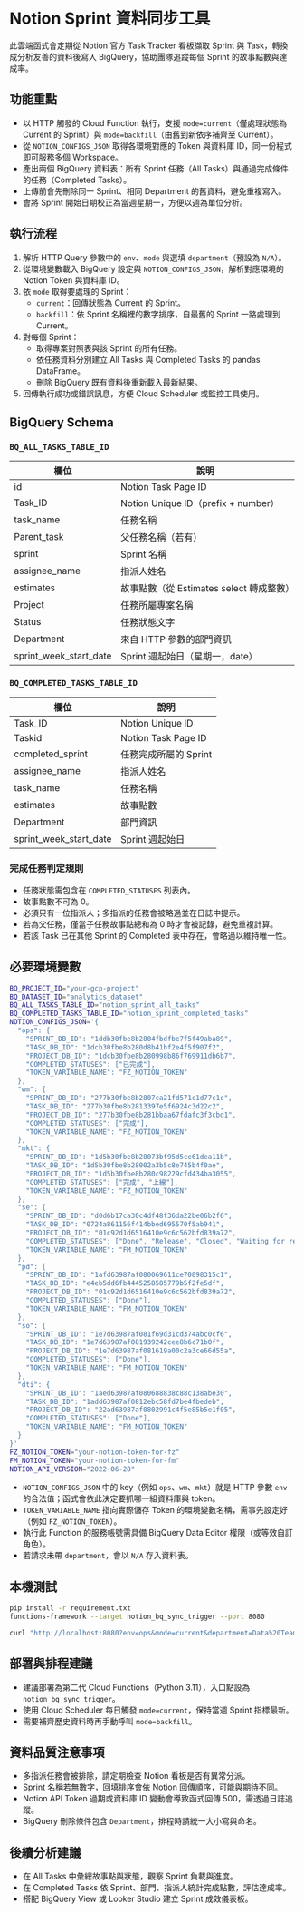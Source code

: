 ﻿# Notion Sprint 資料同步工具

此雲端函式會定期從 Notion 官方 Task Tracker 看板擷取 Sprint 與 Task，轉換成分析友善的資料後寫入 BigQuery，協助團隊追蹤每個 Sprint 的故事點數與達成率。

## 功能重點
- 以 HTTP 觸發的 Cloud Function 執行，支援 `mode=current`（僅處理狀態為 Current 的 Sprint）與 `mode=backfill`（由舊到新依序補齊至 Current）。
- 從 `NOTION_CONFIGS_JSON` 取得各環境對應的 Token 與資料庫 ID，同一份程式即可服務多個 Workspace。
- 產出兩個 BigQuery 資料表：所有 Sprint 任務（All Tasks）與通過完成條件的任務（Completed Tasks）。
- 上傳前會先刪除同一 Sprint、相同 Department 的舊資料，避免重複寫入。
- 會將 Sprint 開始日期校正為當週星期一，方便以週為單位分析。

## 執行流程
1. 解析 HTTP Query 參數中的 `env`、`mode` 與選填 `department`（預設為 `N/A`）。
2. 從環境變數載入 BigQuery 設定與 `NOTION_CONFIGS_JSON`，解析對應環境的 Notion Token 與資料庫 ID。
3. 依 `mode` 取得要處理的 Sprint：
   - `current`：回傳狀態為 Current 的 Sprint。
   - `backfill`：依 Sprint 名稱裡的數字排序，自最舊的 Sprint 一路處理到 Current。
4. 對每個 Sprint：
   - 取得專案對照表與該 Sprint 的所有任務。
   - 依任務資料分別建立 All Tasks 與 Completed Tasks 的 pandas DataFrame。
   - 刪除 BigQuery 既有資料後重新載入最新結果。
5. 回傳執行成功或錯誤訊息，方便 Cloud Scheduler 或監控工具使用。

## BigQuery Schema
### `BQ_ALL_TASKS_TABLE_ID`
| 欄位 | 說明 |
| --- | --- |
| id | Notion Task Page ID |
| Task_ID | Notion Unique ID（prefix + number）|
| task_name | 任務名稱 |
| Parent_task | 父任務名稱（若有）|
| sprint | Sprint 名稱 |
| assignee_name | 指派人姓名 |
| estimates | 故事點數（從 Estimates select 轉成整數）|
| Project | 任務所屬專案名稱 |
| Status | 任務狀態文字 |
| Department | 來自 HTTP 參數的部門資訊 |
| sprint_week_start_date | Sprint 週起始日（星期一，date）|

### `BQ_COMPLETED_TASKS_TABLE_ID`
| 欄位 | 說明 |
| --- | --- |
| Task_ID | Notion Unique ID |
| Taskid | Notion Task Page ID |
| completed_sprint | 任務完成所屬的 Sprint |
| assignee_name | 指派人姓名 |
| task_name | 任務名稱 |
| estimates | 故事點數 |
| Department | 部門資訊 |
| sprint_week_start_date | Sprint 週起始日 |

### 完成任務判定規則
- 任務狀態需包含在 `COMPLETED_STATUSES` 列表內。
- 故事點數不可為 0。
- 必須只有一位指派人；多指派的任務會被略過並在日誌中提示。
- 若為父任務，僅當子任務故事點總和為 0 時才會被記錄，避免重複計算。
- 若該 Task 已在其他 Sprint 的 Completed 表中存在，會略過以維持唯一性。

## 必要環境變數
```bash
BQ_PROJECT_ID="your-gcp-project"
BQ_DATASET_ID="analytics_dataset"
BQ_ALL_TASKS_TABLE_ID="notion_sprint_all_tasks"
BQ_COMPLETED_TASKS_TABLE_ID="notion_sprint_completed_tasks"
NOTION_CONFIGS_JSON='{
  "ops": {
    "SPRINT_DB_ID": "1ddb30fbe8b2804fbdfbe7f5f49aba89",
    "TASK_DB_ID": "1dcb30fbe8b280d8b41bf2e4f5f907f2",
    "PROJECT_DB_ID": "1dcb30fbe8b280998b86f769911db6b7",
    "COMPLETED_STATUSES": ["已完成"],
    "TOKEN_VARIABLE_NAME": "FZ_NOTION_TOKEN"
  },
  "wm": {
    "SPRINT_DB_ID": "277b30fbe8b2807ca21fd571c1d77c1c",
    "TASK_DB_ID": "277b30fbe8b2813397e5f6924c3d22c2",
    "PROJECT_DB_ID": "277b30fbe8b281bbaa67fdafc3f3cbd1",
    "COMPLETED_STATUSES": ["完成"],
    "TOKEN_VARIABLE_NAME": "FZ_NOTION_TOKEN"
  },
  "mkt": {
    "SPRINT_DB_ID": "1d5b30fbe8b28073bf95d5ce61dea11b",
    "TASK_DB_ID": "1d5b30fbe8b28002a3b5c8e745b4f0ae",
    "PROJECT_DB_ID": "1d5b30fbe8b280c98229cfd434ba3055",
    "COMPLETED_STATUSES": ["完成", "上線"],
    "TOKEN_VARIABLE_NAME": "FZ_NOTION_TOKEN"
  },
  "se": {
    "SPRINT_DB_ID": "d0d6b17ca30c4df48f36da22be06b2f6",
    "TASK_DB_ID": "0724a861156f414bbed695570f5ab941",
    "PROJECT_DB_ID": "01c92d1d6516410e9c6c562bfd839a72",
    "COMPLETED_STATUSES": ["Done", "Release", "Closed", "Waiting for release", "Testing"],
    "TOKEN_VARIABLE_NAME": "FM_NOTION_TOKEN"
  },
  "pd": {
    "SPRINT_DB_ID": "1afd63987af080069611ce70898315c1",
    "TASK_DB_ID": "e4eb5dd6fb4445258585779b5f2fe5df",
    "PROJECT_DB_ID": "01c92d1d6516410e9c6c562bfd839a72",
    "COMPLETED_STATUSES": ["Done"],
    "TOKEN_VARIABLE_NAME": "FM_NOTION_TOKEN"
  },
  "so": {
    "SPRINT_DB_ID": "1e7d63987af081f69d31cd374abc0cf6",
    "TASK_DB_ID": "1e7d63987af081939242cee8b6c71b0f",
    "PROJECT_DB_ID": "1e7d63987af081619a00c2a3ce66d55a",
    "COMPLETED_STATUSES": ["Done"],
    "TOKEN_VARIABLE_NAME": "FM_NOTION_TOKEN"
  },
  "dti": {
    "SPRINT_DB_ID": "1aed63987af080688838c88c138abe30",
    "TASK_DB_ID": "1add63987af0812ebc58fd7be4fbedeb",
    "PROJECT_DB_ID": "22ad63987af0802991c4f5e85b5e1f05",
    "COMPLETED_STATUSES": ["Done"],
    "TOKEN_VARIABLE_NAME": "FM_NOTION_TOKEN"
  }
}'
FZ_NOTION_TOKEN="your-notion-token-for-fz"
FM_NOTION_TOKEN="your-notion-token-for-fm"
NOTION_API_VERSION="2022-06-28"
```

- `NOTION_CONFIGS_JSON` 中的 key（例如 `ops`、`wm`、`mkt`）就是 HTTP 參數 `env` 的合法值；函式會依此決定要抓哪一組資料庫與 token。
- `TOKEN_VARIABLE_NAME` 指向實際儲存 Token 的環境變數名稱，需事先設定好（例如 `FZ_NOTION_TOKEN`）。
- 執行此 Function 的服務帳號需具備 BigQuery Data Editor 權限（或等效自訂角色）。
- 若請求未帶 `department`，會以 `N/A` 存入資料表。

## 本機測試
```bash
pip install -r requirement.txt
functions-framework --target notion_bq_sync_trigger --port 8080
```

```bash
curl "http://localhost:8080?env=ops&mode=current&department=Data%20Team"
```

## 部署與排程建議
- 建議部署為第二代 Cloud Functions（Python 3.11），入口點設為 `notion_bq_sync_trigger`。
- 使用 Cloud Scheduler 每日觸發 `mode=current`，保持當週 Sprint 指標最新。
- 需要補齊歷史資料時再手動呼叫 `mode=backfill`。

## 資料品質注意事項
- 多指派任務會被排除，請定期檢查 Notion 看板是否有異常分派。
- Sprint 名稱若無數字，回填排序會依 Notion 回傳順序，可能與期待不同。
- Notion API Token 過期或資料庫 ID 變動會導致函式回傳 500，需透過日誌追蹤。
- BigQuery 刪除條件包含 `Department`，排程時請統一大小寫與命名。

## 後續分析建議
- 在 All Tasks 中彙總故事點與狀態，觀察 Sprint 負載與進度。
- 在 Completed Tasks 依 Sprint、部門、指派人統計完成點數，評估達成率。
- 搭配 BigQuery View 或 Looker Studio 建立 Sprint 成效儀表板。
